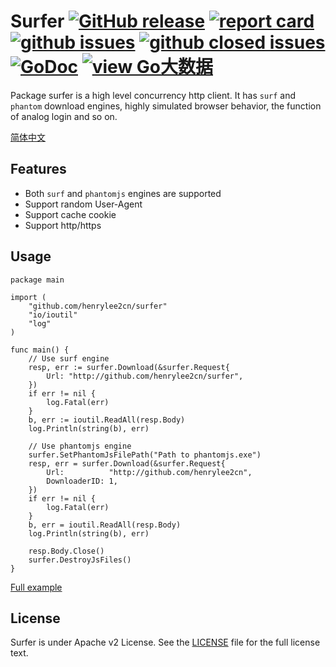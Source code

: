 # Surfer [![GitHub release](https://img.shields.io/github/release/henrylee2cn/surfer.svg?style=flat-square)](https://github.com/henrylee2cn/surfer/releases) [![report card](https://goreportcard.com/badge/github.com/henrylee2cn/surfer?style=flat-square)](http://goreportcard.com/report/henrylee2cn/surfer) [![github issues](https://img.shields.io/github/issues/henrylee2cn/surfer.svg?style=flat-square)](https://github.com/henrylee2cn/surfer/issues?q=is%3Aopen+is%3Aissue) [![github closed issues](https://img.shields.io/github/issues-closed-raw/henrylee2cn/surfer.svg?style=flat-square)](https://github.com/henrylee2cn/surfer/issues?q=is%3Aissue+is%3Aclosed) [![GoDoc](https://img.shields.io/badge/godoc-reference-blue.svg?style=flat-square)](http://godoc.org/github.com/henrylee2cn/surfer) [![view Go大数据](https://img.shields.io/badge/官方QQ群-Go大数据(42731170)-27a5ea.svg?style=flat-square)](http://jq.qq.com/?_wv=1027&k=XnGGnc)

Package surfer is a high level concurrency http client.
It has `surf` and` phantom` download engines, highly simulated browser behavior, the function of analog login and so on.

[简体中文](https://github.com/henrylee2cn/surfer/blob/master/README_ZH.md)

## Features
- Both `surf` and `phantomjs` engines are supported
- Support random User-Agent
- Support cache cookie
- Support http/https

## Usage
```
package main

import (
    "github.com/henrylee2cn/surfer"
    "io/ioutil"
    "log"
)

func main() {
    // Use surf engine
    resp, err := surfer.Download(&surfer.Request{
        Url: "http://github.com/henrylee2cn/surfer",
    })
    if err != nil {
        log.Fatal(err)
    }
    b, err := ioutil.ReadAll(resp.Body)
    log.Println(string(b), err)

    // Use phantomjs engine
    surfer.SetPhantomJsFilePath("Path to phantomjs.exe")
    resp, err = surfer.Download(&surfer.Request{
        Url:          "http://github.com/henrylee2cn",
        DownloaderID: 1,
    })
    if err != nil {
        log.Fatal(err)
    }
    b, err = ioutil.ReadAll(resp.Body)
    log.Println(string(b), err)

    resp.Body.Close()
    surfer.DestroyJsFiles()
}
```
[Full example](https://github.com/henrylee2cn/surfer/tree/master/example)

## License

Surfer is under Apache v2 License. See the [LICENSE](https://github.com/henrylee2cn/thinkgo/raw/master/LICENSE) file for the full license text.
